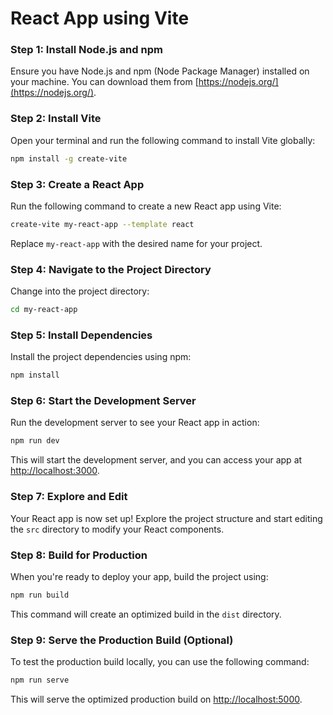 # React App using Vite


### Step 1: Install Node.js and npm

Ensure you have Node.js and npm (Node Package Manager) installed on your machine. You can download them from [https://nodejs.org/](https://nodejs.org/).

### Step 2: Install Vite

Open your terminal and run the following command to install Vite globally:

```bash
npm install -g create-vite
```

### Step 3: Create a React App

Run the following command to create a new React app using Vite:

```bash
create-vite my-react-app --template react
```

Replace `my-react-app` with the desired name for your project.

### Step 4: Navigate to the Project Directory

Change into the project directory:

```bash
cd my-react-app
```

### Step 5: Install Dependencies

Install the project dependencies using npm:

```bash
npm install
```

### Step 6: Start the Development Server

Run the development server to see your React app in action:

```bash
npm run dev
```

This will start the development server, and you can access your app at [http://localhost:3000](http://localhost:3000).

### Step 7: Explore and Edit

Your React app is now set up! Explore the project structure and start editing the `src` directory to modify your React components.

### Step 8: Build for Production

When you're ready to deploy your app, build the project using:

```bash
npm run build
```

This command will create an optimized build in the `dist` directory.

### Step 9: Serve the Production Build (Optional)

To test the production build locally, you can use the following command:

```bash
npm run serve
```

This will serve the optimized production build on [http://localhost:5000](http://localhost:5000).

